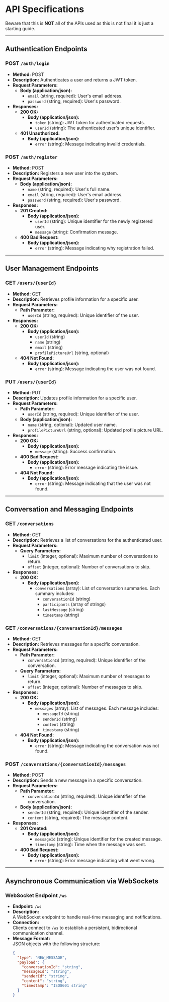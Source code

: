 # API Specifications

Beware that this is **NOT** all of the APIs used as this is not final it is just a starting guide.

---

## Authentication Endpoints

### POST `/auth/login`

- **Method:** POST
- **Description:** Authenticates a user and returns a JWT token.
- **Request Parameters:**
  - **Body (application/json):**
    - `email` (string, required): User's email address.
    - `password` (string, required): User's password.
- **Responses:**
  - **200 OK:**
    - **Body (application/json):**
      - `token` (string): JWT token for authenticated requests.
      - `userId` (string): The authenticated user's unique identifier.
  - **401 Unauthorized:**
    - **Body (application/json):**
      - `error` (string): Message indicating invalid credentials.

### POST `/auth/register`

- **Method:** POST
- **Description:** Registers a new user into the system.
- **Request Parameters:**
  - **Body (application/json):**
    - `name` (string, required): User's full name.
    - `email` (string, required): User's email address.
    - `password` (string, required): User's password.
- **Responses:**
  - **201 Created:**
    - **Body (application/json):**
      - `userId` (string): Unique identifier for the newly registered user.
      - `message` (string): Confirmation message.
  - **400 Bad Request:**
    - **Body (application/json):**
      - `error` (string): Message indicating why registration failed.

---

## User Management Endpoints

### GET `/users/{userId}`

- **Method:** GET
- **Description:** Retrieves profile information for a specific user.
- **Request Parameters:**
  - **Path Parameter:**
    - `userId` (string, required): Unique identifier of the user.
- **Responses:**
  - **200 OK:**
    - **Body (application/json):**
      - `userId` (string)
      - `name` (string)
      - `email` (string)
      - `profilePictureUrl` (string, optional)
  - **404 Not Found:**
    - **Body (application/json):**
      - `error` (string): Message indicating the user was not found.

### PUT `/users/{userId}`

- **Method:** PUT
- **Description:** Updates profile information for a specific user.
- **Request Parameters:**
  - **Path Parameter:**
    - `userId` (string, required): Unique identifier of the user.
  - **Body (application/json):**
    - `name` (string, optional): Updated user name.
    - `profilePictureUrl` (string, optional): Updated profile picture URL.
- **Responses:**
  - **200 OK:**
    - **Body (application/json):**
      - `message` (string): Success confirmation.
  - **400 Bad Request:**
    - **Body (application/json):**
      - `error` (string): Error message indicating the issue.
  - **404 Not Found:**
    - **Body (application/json):**
      - `error` (string): Message indicating that the user was not found.

---

## Conversation and Messaging Endpoints

### GET `/conversations`

- **Method:** GET
- **Description:** Retrieves a list of conversations for the authenticated user.
- **Request Parameters:**
  - **Query Parameters:**
    - `limit` (integer, optional): Maximum number of conversations to return.
    - `offset` (integer, optional): Number of conversations to skip.
- **Responses:**
  - **200 OK:**
    - **Body (application/json):**
      - `conversations` (array): List of conversation summaries. Each summary includes:
        - `conversationId` (string)
        - `participants` (array of strings)
        - `lastMessage` (string)
        - `timestamp` (string)

### GET `/conversations/{conversationId}/messages`

- **Method:** GET
- **Description:** Retrieves messages for a specific conversation.
- **Request Parameters:**
  - **Path Parameter:**
    - `conversationId` (string, required): Unique identifier of the conversation.
  - **Query Parameters:**
    - `limit` (integer, optional): Maximum number of messages to return.
    - `offset` (integer, optional): Number of messages to skip.
- **Responses:**
  - **200 OK:**
    - **Body (application/json):**
      - `messages` (array): List of messages. Each message includes:
        - `messageId` (string)
        - `senderId` (string)
        - `content` (string)
        - `timestamp` (string)
  - **404 Not Found:**
    - **Body (application/json):**
      - `error` (string): Message indicating the conversation was not found.

### POST `/conversations/{conversationId}/messages`

- **Method:** POST
- **Description:** Sends a new message in a specific conversation.
- **Request Parameters:**
  - **Path Parameter:**
    - `conversationId` (string, required): Unique identifier of the conversation.
  - **Body (application/json):**
    - `senderId` (string, required): Unique identifier of the sender.
    - `content` (string, required): The message content.
- **Responses:**
  - **201 Created:**
    - **Body (application/json):**
      - `messageId` (string): Unique identifier for the created message.
      - `timestamp` (string): Time when the message was sent.
  - **400 Bad Request:**
    - **Body (application/json):**
      - `error` (string): Error message indicating what went wrong.

---

## Asynchronous Communication via WebSockets

### WebSocket Endpoint `/ws`

- **Endpoint:** `/ws`
- **Description:**  
  A WebSocket endpoint to handle real-time messaging and notifications.
- **Connection:**  
  Clients connect to `/ws` to establish a persistent, bidirectional communication channel.
- **Message Format:**  
  JSON objects with the following structure:
  ```json
  {
    "type": "NEW_MESSAGE",
    "payload": {
      "conversationId": "string",
      "messageId": "string",
      "senderId": "string",
      "content": "string",
      "timestamp": "ISO8601 string"
    }
  }
  ```
